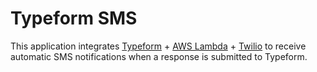# Typeform SMS

This application integrates [Typeform](https://developer.typeform.com/responses/) + [AWS Lambda](https://aws.amazon.com/lambda/) + [Twilio](https://www.twilio.com/docs/sms/api) to receive automatic SMS notifications when a response is submitted to Typeform. 